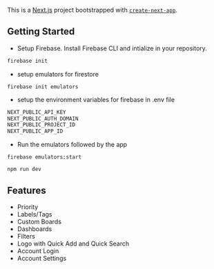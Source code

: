 This is a [Next.js](https://nextjs.org/) project bootstrapped with [`create-next-app`](https://github.com/vercel/next.js/tree/canary/packages/create-next-app).

## Getting Started

- Setup Firebase. Install Firebase CLI and intialize in your repository.

```bash
firebase init
```

- setup emulators for firestore

```
firebase init emulators
```

- setup the environment variables for firebase in .env file

```bash
NEXT_PUBLIC_API_KEY
NEXT_PUBLIC_AUTH_DOMAIN
NEXT_PUBLIC_PROJECT_ID
NEXT_PUBLIC_APP_ID
```

- Run the emulators followed by the app

```
firebase emulators:start

npm run dev
```

## Features

- Priority
- Labels/Tags
- Custom Boards
- Dashboards
- Filters
- Logo with Quick Add and Quick Search
- Account Login
- Account Settings
